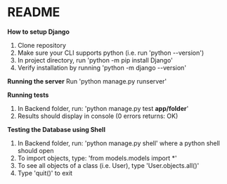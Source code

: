 # README

**How to setup Django**
1) Clone repository
2) Make sure your CLI supports python (i.e. run 'python --version')
3) In project directory, run 'python -m pip install Django'
4) Verify installation by running 'python -m django --version'

**Running the server**
Run 'python manage.py runserver'

**Running tests**
1) In Backend folder, run: 'python manage.py test __app/folder__'
2) Results should display in console (0 errors returns: OK)

**Testing the Database using Shell**
1) In Backend folder, run: 'python manage.py shell' where a python shell should open
2) To import objects, type: 'from models.models import *'
3) To see all objects of a class (i.e. User), type 'User.objects.all()'
4) Type 'quit()' to exit
